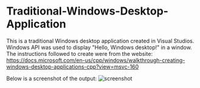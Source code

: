 # Traditional-Windows-Desktop-Application
This is a traditional Windows desktop application created in Visual Studios. Windows API was used to display "Hello, Windows desktop!" in a window. The instructions followed to create were from the website: https://docs.microsoft.com/en-us/cpp/windows/walkthrough-creating-windows-desktop-applications-cpp?view=msvc-160

Below is a screenshot of the output:
![screenshot](screenshot.png)

